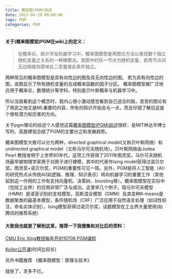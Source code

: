 ```yaml
---
title: 概率图(PGM)简述
date: 2017-04-29 08:08:40
tags: PGM
categories: PGM
---
```

#### 关于(概率图模型)PGM在wiki上的定义：
>在概率论、统计学及机器学习中，概率图模型是用图论方法以表现数个独立随机变量之关系的一种建模法。其图中的任一节点为随机变量，若两节点间无边相接则意味此二变量彼此条件独立。
<!-- more -->
两种常见的概率图模型是具有向性边的图及具无向性边的图。 若为具有向性边的图，该图显示了所有随机变量的合成概率函数的因子分区。
概率图模型被广泛地应用于概率论，数理统计等学科，特别是贝叶斯概率与机器学习中。

所以当我看到这个概念时，我内心很小激动感觉看到自己适合的路，苦苦的图论有了用武之地又是ML重要的内容，所有的知识开始会与一点，而且仔细了解后这是个很有潜力和厉害的方向。

关于pgm理论的综述个人感觉这篇[概率图模型(PGM)综述](http://www.sigvc.org/bbs/thread-728-1-1.html)很好，是MIT林达华博士写的，高屋建瓴总结了PGM的主要分之和发展趋势。

概率图模型大致可以分为两种，directed graphical model(又称贝叶斯网络）和undirected graphical model（又称马尔可夫随机场）。贝叶斯网络由Judea Pearl 教授发明于上世界80年代，这项工作获得了2011年图灵奖。马尔可夫随机场最早被物理学家用于对原子进行建模，其中的代表作Ising model获得过诺贝尔奖。图灵奖+诺贝尔奖，PGM的重要性可见一斑。另外，PGM是将人工智能（AI）的研究热点从传统AI(如逻辑、推理、知识表示）转向机器学习的重要工作（其他起到这一作用的工作有支持向量机、决策树、boosting等）。概率图模型在实际中（包括工业界）的应用非常广泛与成功。这里举几个例子。隐马尔可夫模型（HMM）是语音识别的支柱模型，高斯混合模型（GMM）及其变种K-means是数据聚类的最基本模型，条件随机场（CRF）广泛应用于自然语言处理（如词性标注，命名实体识别），Ising模型获得过诺贝尔奖，话题模型在工业界大量使用(如腾讯的推荐系统）

#### 大致我也就是了解到这里，推荐一下我搜集和对比后的资料：
[CMU Eric Xing教授每年开的10708 PGM课程](http://www.cs.cmu.edu/~epxing/Class/10708-14/lecture.html)

[Koller公开课](https://www.coursera.org/learn/probabilistic-graphical-models)(时间比较长)

另外书籍推荐 《概率图模型：原理与技术》

就些了，贪多不烂。


